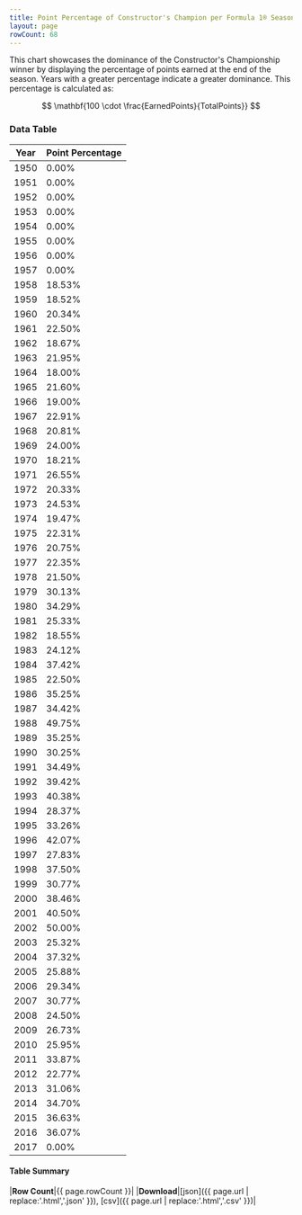 ```yaml
---
title: Point Percentage of Constructor's Champion per Formula 1® Season
layout: page
rowCount: 68
---
```


<canvas id="chart" width="400" height="180"></canvas>
<script>
var data = {
    "datasets": [
        {
            "backgroundColor": "#f3a935",
            "borderColor": "#f68639",
            "borderWidth": 1,
            "data": [
                0.0,
                0.0,
                0.0,
                0.0,
                0.0,
                0.0,
                0.0,
                0.0,
                18.53,
                18.52,
                20.34,
                22.5,
                18.67,
                21.95,
                18.0,
                21.6,
                19.0,
                22.91,
                20.81,
                24.0,
                18.21,
                26.55,
                20.33,
                24.53,
                19.47,
                22.31,
                20.75,
                22.35,
                21.5,
                30.13,
                34.29,
                25.33,
                18.55,
                24.12,
                37.42,
                22.5,
                35.25,
                34.42,
                49.75,
                35.25,
                30.25,
                34.49,
                39.42,
                40.38,
                28.37,
                33.26,
                42.07,
                27.83,
                37.5,
                30.77,
                38.46,
                40.5,
                50.0,
                25.32,
                37.32,
                25.88,
                29.34,
                30.77,
                24.5,
                26.73,
                25.95,
                33.87,
                22.77,
                31.06,
                34.7,
                36.63,
                36.07,
                0.0
            ],
            "label": "Point Percentage"
        }
    ],
    "labels": [
        "1950",
        "1951",
        "1952",
        "1953",
        "1954",
        "1955",
        "1956",
        "1957",
        "1958",
        "1959",
        "1960",
        "1961",
        "1962",
        "1963",
        "1964",
        "1965",
        "1966",
        "1967",
        "1968",
        "1969",
        "1970",
        "1971",
        "1972",
        "1973",
        "1974",
        "1975",
        "1976",
        "1977",
        "1978",
        "1979",
        "1980",
        "1981",
        "1982",
        "1983",
        "1984",
        "1985",
        "1986",
        "1987",
        "1988",
        "1989",
        "1990",
        "1991",
        "1992",
        "1993",
        "1994",
        "1995",
        "1996",
        "1997",
        "1998",
        "1999",
        "2000",
        "2001",
        "2002",
        "2003",
        "2004",
        "2005",
        "2006",
        "2007",
        "2008",
        "2009",
        "2010",
        "2011",
        "2012",
        "2013",
        "2014",
        "2015",
        "2016",
        "2017"
    ]
};
var options = {
  legend: {
    display: false
  },
  scales: {
    xAxes: [{
      ticks: {
        beginAtZero: true,
        maxRotation: 180,
        display: window.innerWidth > 800
      }
    }],
    yAxes: [{
      ticks: {
        beginAtZero: true
      }
    }]
  },
  onResize: function(chart, size) {
    chart.options.scales.xAxes[0].ticks.display = size.width > 800;
  }
};
new Chart("chart", {
    data: data,
    type: 'bar',
    options: options
});
</script>

This chart showcases the dominance of the Constructor's Championship winner by displaying the percentage of points earned at the end of the season. Years with a greater percentage indicate a greater dominance. This percentage is calculated as:

$$ \mathbf{100 \cdot \frac{EarnedPoints}{TotalPoints}} $$

### Data Table

| Year | Point Percentage |
|--|--|
| 1950 | 0.00% |
| 1951 | 0.00% |
| 1952 | 0.00% |
| 1953 | 0.00% |
| 1954 | 0.00% |
| 1955 | 0.00% |
| 1956 | 0.00% |
| 1957 | 0.00% |
| 1958 | 18.53% |
| 1959 | 18.52% |
| 1960 | 20.34% |
| 1961 | 22.50% |
| 1962 | 18.67% |
| 1963 | 21.95% |
| 1964 | 18.00% |
| 1965 | 21.60% |
| 1966 | 19.00% |
| 1967 | 22.91% |
| 1968 | 20.81% |
| 1969 | 24.00% |
| 1970 | 18.21% |
| 1971 | 26.55% |
| 1972 | 20.33% |
| 1973 | 24.53% |
| 1974 | 19.47% |
| 1975 | 22.31% |
| 1976 | 20.75% |
| 1977 | 22.35% |
| 1978 | 21.50% |
| 1979 | 30.13% |
| 1980 | 34.29% |
| 1981 | 25.33% |
| 1982 | 18.55% |
| 1983 | 24.12% |
| 1984 | 37.42% |
| 1985 | 22.50% |
| 1986 | 35.25% |
| 1987 | 34.42% |
| 1988 | 49.75% |
| 1989 | 35.25% |
| 1990 | 30.25% |
| 1991 | 34.49% |
| 1992 | 39.42% |
| 1993 | 40.38% |
| 1994 | 28.37% |
| 1995 | 33.26% |
| 1996 | 42.07% |
| 1997 | 27.83% |
| 1998 | 37.50% |
| 1999 | 30.77% |
| 2000 | 38.46% |
| 2001 | 40.50% |
| 2002 | 50.00% |
| 2003 | 25.32% |
| 2004 | 37.32% |
| 2005 | 25.88% |
| 2006 | 29.34% |
| 2007 | 30.77% |
| 2008 | 24.50% |
| 2009 | 26.73% |
| 2010 | 25.95% |
| 2011 | 33.87% |
| 2012 | 22.77% |
| 2013 | 31.06% |
| 2014 | 34.70% |
| 2015 | 36.63% |
| 2016 | 36.07% |
| 2017 | 0.00% |

#### Table Summary

|**Row Count**|{{ page.rowCount }}|
|**Download**|[json]({{ page.url | replace:'.html','.json' }}), [csv]({{ page.url | replace:'.html','.csv' }})|
